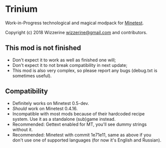 Trinium
=======

Work-in-Progress technological and magical modpack for
[Minetest](https://github.com/minetest/minetest).

Copyright (c) 2018 Wizzerine <wizzerine@gmail.com> and contributors.

This mod is not finished
------------------------
- Don't expect it to work as well as finished one will;
- Don't expect it to not break compatibility in next update;
- This mod is also very complex, so please report any bugs (debug.txt is
sometimes useful).

Compatibility
-------------
- Definitely works on Minetest 0.5-dev.
- *Should* work on Minetest 0.4.16.
- Incompatible with most mods because of their hardcoded recipe system.
Use it as a standalone (sub)game instead.
- Recommended: Gettext enabled for MT, you'll see dummy strings without it.
- Recommended: Minetest with commit 1e71e11, same as above if you don't use
one of supported languages (for now it's English and Russian).
